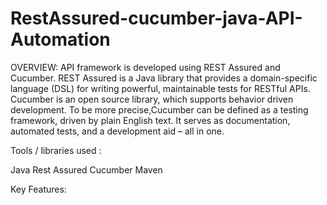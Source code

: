 # RestAssured-cucumber-java-API-Automation

OVERVIEW:
API framework is developed using REST Assured and Cucumber. REST Assured is a Java library that provides a domain-specific language (DSL) for writing powerful,
maintainable tests for RESTful APIs. Cucumber is an open source library, which supports behavior driven development. To be more precise,Cucumber can be defined as
a testing framework, driven by plain English text. It serves as documentation, automated tests, and a development aid – all in one.


Tools / libraries used :

Java
Rest Assured
Cucumber
Maven

Key Features:
